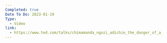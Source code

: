 ```yaml
---
Completed: true
Date To Do: 2023-01-19
Type:
  - Video
link:
  - https://www.ted.com/talks/chimamanda_ngozi_adichie_the_danger_of_a_single_story
---
```

